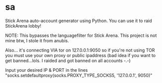 # sa

Stick Arena auto-account generator using Python. You can use it to raid StickArena lobby!

NOTE: This bypasses the languagefilter for Stick Arena. This project is not mine btw, I stole it from anubis.

Also... it's connecting VIA tor on 127.0.0.1:9050 so if you're not using TOR you must use your own proxy or public ipaddress (bad idea if you want to get banned...lols. I raided and got banned on all accounts -.-)

Input your desired IP & PORT in the lines "socks.setdefaultproxy(socks.PROXY_TYPE_SOCKS5, '127.0.0.1', 9050)"
